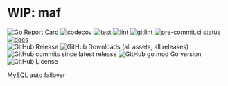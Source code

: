 # WIP: maf

[![Go Report Card](https://goreportcard.com/badge/github.com/weastur/maf)](https://goreportcard.com/report/github.com/weastur/maf)
[![codecov](https://codecov.io/gh/weastur/maf/graph/badge.svg?token=QANQ7BIQY9)](https://codecov.io/gh/weastur/maf)
[![test](https://github.com/weastur/maf/actions/workflows/test.yaml/badge.svg)](https://github.com/weastur/maf/actions/workflows/test.yaml)
[![lint](https://github.com/weastur/maf/actions/workflows/lint.yaml/badge.svg)](https://github.com/weastur/maf/actions/workflows/lint.yaml)
[![gitlint](https://github.com/weastur/maf/actions/workflows/gitlint.yaml/badge.svg)](https://github.com/weastur/maf/actions/workflows/gitlint.yaml)
[![pre-commit.ci status](https://results.pre-commit.ci/badge/github/weastur/maf/main.svg)](https://results.pre-commit.ci/latest/github/weastur/maf/main)
[![docs](https://github.com/weastur/maf/actions/workflows/publish-wiki.yaml/badge.svg)](https://github.com/weastur/maf/actions/workflows/publish-wiki.yaml)</br>
![GitHub Release](https://img.shields.io/github/v/release/weastur/maf)
![GitHub Downloads (all assets, all releases)](https://img.shields.io/github/downloads/weastur/maf/total)
![GitHub commits since latest release](https://img.shields.io/github/commits-since/weastur/maf/latest)
![GitHub go.mod Go version](https://img.shields.io/github/go-mod/go-version/weastur/maf)
![GitHub License](https://img.shields.io/github/license/weastur/maf)

MySQL auto failover
